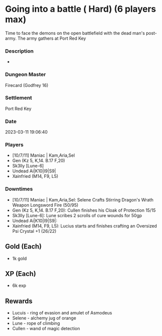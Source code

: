 # Going into a battle ( Hard) (6 players max)
Time to face the demons on the open battlefield with the dead man's post-army. The army gathers at Port Red Key
### Description
-
### Dungeon Master
Firecard (Godfrey 16)
### Settlement
Port Red Key
### Date
2023-03-11 19:06:40
### Players
* [10/7/11] Maniac | Kam,Aria,Sel
* Gen (Kz 5, K,14. B.17 F,20)
* Sk3lly [Lune-6]
* Undead Ai|K10|I9|S9|
* Xainfried (M14, F9, L5)
### Downtimes
* [10/7/11] Maniac | Kam,Aria,Sel: Selene Crafts Stirring Dragon's Wrath Weapon Longsword Fire (50/95)
* Gen (Kz 5, K,14. B.17 F,20): Cullen finishes his Cloak of Protection 15/15
* Sk3lly [Lune-6]: Lune scribes 2 scrolls of cure wounds for 50gp
* Undead Ai|K10|I9|S9|: 
* Xainfried (M14, F9, L5): Lucius starts and finishes crafting an Oversized Psi Crystal +1 (26/22)
## Gold (Each)
* 1k gold
## XP (Each)
* 6k exp
## Rewards
* Lucuis - ring of evasion and amulet of Asmodeus
* Selene  - alchemy jug of orange
* Lune - rope of climbing 
* Cullen - wand of magic detection